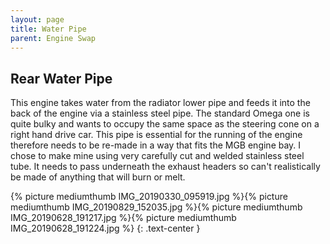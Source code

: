 ```yaml
---
layout: page
title: Water Pipe
parent: Engine Swap
---
```

## Rear Water Pipe

This engine takes water from the radiator lower pipe and feeds it into
the back of the engine via a stainless steel pipe. The standard Omega
one is quite bulky and wants to occupy the same space as the steering
cone on a right hand drive car. This pipe is essential for the running
of the engine therefore needs to be re-made in a way that fits the MGB
engine bay. I chose to make mine using very carefully cut and welded
stainless steel tube. It needs to pass underneath the exhaust headers so
can't realistically be made of anything that will burn or melt.

{% picture mediumthumb IMG_20190330_095919.jpg %}{% picture mediumthumb IMG_20190829_152035.jpg %}{% picture mediumthumb IMG_20190628_191217.jpg %}{% picture mediumthumb IMG_20190628_191224.jpg %}
{: .text-center }

